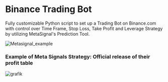 # Binance Trading Bot
Fully customizable Python script to set up a Trading Bot on Binance.com with control over Time Frame, Stop Loss, Take Profit and Leverage Strategy by utilizing MetaSignal's Prediction Tool.


![Metasignal_example](https://github.com/user-attachments/assets/afc86795-2929-493f-88c3-d1a64521c96a)

### Example of Meta Signals Strategy: Official release of their profit table
![grafik](https://github.com/user-attachments/assets/73ceb8a6-4553-400f-8265-ce514771da96)
